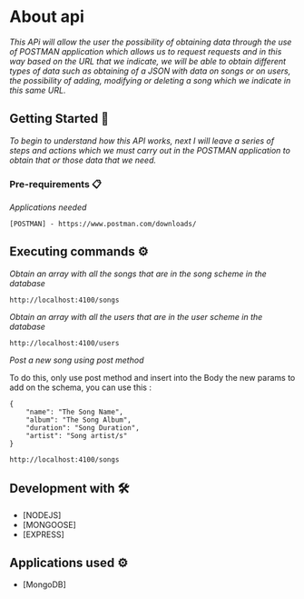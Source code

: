 # About api

_This APi will allow the user the possibility of obtaining data through the use of POSTMAN application which allows us to request requests and in this way based on the URL that we indicate, we will be able to obtain different types of data such as obtaining of a JSON with data on songs or on users, the possibility of adding, modifying or deleting a song which we indicate in this same URL._

## Getting Started 🚀

_To begin to understand how this API works, next I will leave a series of steps and actions which we must carry out in the POSTMAN application to obtain that or those data that we need._

### Pre-requirements 📋

_Applications needed_

```
[POSTMAN] - https://www.postman.com/downloads/
```

## Executing commands ⚙️

_Obtain an array with all the songs that are in the song scheme in the database_

```
http://localhost:4100/songs
```

_Obtain an array with all the users that are in the user scheme in the database_

```
http://localhost:4100/users
```

_Post a new song using post method_

To do this, only use post method and insert into the Body the new params to add on the schema, you can use this :

```
{
    "name": "The Song Name",
    "album": "The Song Album",
    "duration": "Song Duration",
    "artist": "Song artist/s"
}
```

```
http://localhost:4100/songs
```

## Development with 🛠️

* [NODEJS]
* [MONGOOSE]
* [EXPRESS]

## Applications used ⚙️
* [MongoDB]

